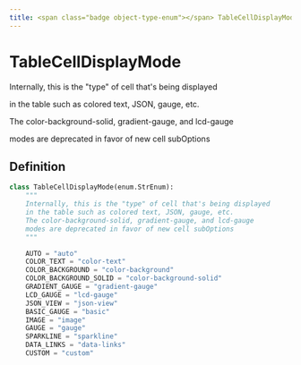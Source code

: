 ```yaml
---
title: <span class="badge object-type-enum"></span> TableCellDisplayMode
---
```

# <span class="badge object-type-enum"></span> TableCellDisplayMode

Internally, this is the "type" of cell that's being displayed

in the table such as colored text, JSON, gauge, etc.

The color-background-solid, gradient-gauge, and lcd-gauge

modes are deprecated in favor of new cell subOptions

## Definition

```python
class TableCellDisplayMode(enum.StrEnum):
    """
    Internally, this is the "type" of cell that's being displayed
    in the table such as colored text, JSON, gauge, etc.
    The color-background-solid, gradient-gauge, and lcd-gauge
    modes are deprecated in favor of new cell subOptions
    """

    AUTO = "auto"
    COLOR_TEXT = "color-text"
    COLOR_BACKGROUND = "color-background"
    COLOR_BACKGROUND_SOLID = "color-background-solid"
    GRADIENT_GAUGE = "gradient-gauge"
    LCD_GAUGE = "lcd-gauge"
    JSON_VIEW = "json-view"
    BASIC_GAUGE = "basic"
    IMAGE = "image"
    GAUGE = "gauge"
    SPARKLINE = "sparkline"
    DATA_LINKS = "data-links"
    CUSTOM = "custom"
```
